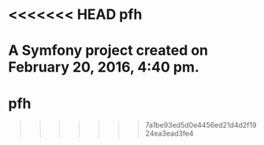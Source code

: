 <<<<<<< HEAD
pfh
===

A Symfony project created on February 20, 2016, 4:40 pm.
=======
# pfh
>>>>>>> 7a1be93ed5d0e4456ed21d4d2f1924ea3ead3fe4
